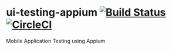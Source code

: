 # ui-testing-appium [![Build Status](https://travis-ci.com/wiralegawa/ui-testing-appium.svg?token=UeqWMiSzM2no1LoeKVLi&branch=master)](https://travis-ci.com/wiralegawa/ui-testing-appium) [![CircleCI](https://circleci.com/gh/wiralegawa/ui-testing-appium/tree/master.svg?style=svg&circle-token=c9aef5d8f48c342d32470562ad578a9a5b2d8295)](https://circleci.com/gh/wiralegawa/ui-testing-appium/tree/master)
Mobile Application Testing using Appium
